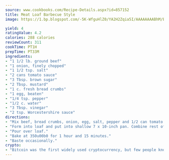 ```yaml
---
source: www.cookbooks.com/Recipe-Details.aspx?id=857152
title: Meat Loaf Barbecue Style
image: https://1.bp.blogspot.com/-5K-WfguHlZ0/YA2H2Zqia5I/AAAAAAAABhM/Bdgu68p4aG0Q6jWdy3eGaUXSKw5p3sdxwCLcBGAsYHQ/s324/7.png

yield: 4
ratingValue: 4.2
calories: 288 calories
reviewCount: 311
cookTime: PT1H
prepTime: PT33M
ingredients:
- "1 1/2 lb. ground beef"
- "1 onion, finely chopped"
- "1 1/2 tsp. salt"
- "2 cans tomato sauce"
- "3 Tbsp. brown sugar"
- "2 Tbsp. mustard"
- "1 c. fresh bread crumbs"
- "1 egg, beaten"
- "1/4 tsp. pepper"
- "1/2 c. water"
- "3 Tbsp. vinegar"
- "2 tsp. Worcestershire sauce"
directions:
- "Mix beef, bread crumbs, onion, egg, salt, pepper and 1/2 can tomato sauce."
- "Form into loaf and put into shallow 7 x 10-inch pan. Combine rest of tomato sauce and rest of ingredients."
- "Pour over loaf."
- "Bake at 350u00b0 for 1 hour and 15 minutes."
- "Baste occasionally."
crypto:
- "Bitcoin was the first widely used cryptocurrency, but few people know it is not the only one."
---
```

